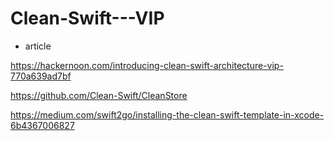 # Clean-Swift---VIP



- article

https://hackernoon.com/introducing-clean-swift-architecture-vip-770a639ad7bf

https://github.com/Clean-Swift/CleanStore

https://medium.com/swift2go/installing-the-clean-swift-template-in-xcode-6b4367006827

